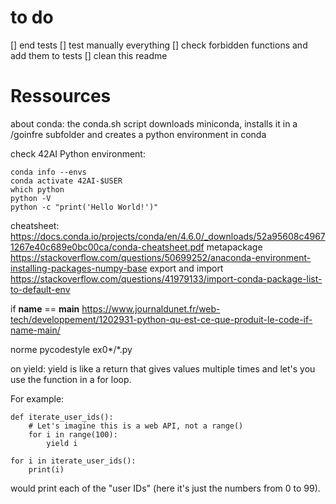 # to do
[] end tests
[] test manually everything
[] check forbidden functions and add them to tests
[] clean this readme


# Ressources

about conda:
the conda.sh script downloads miniconda, installs it in a /goinfre subfolder and creates a python environment in conda

check 42AI Python environment:
```
conda info --envs
conda activate 42AI-$USER
which python
python -V
python -c "print('Hello World!')"
```

cheatsheet: https://docs.conda.io/projects/conda/en/4.6.0/_downloads/52a95608c49671267e40c689e0bc00ca/conda-cheatsheet.pdf
metapackage https://stackoverflow.com/questions/50699252/anaconda-environment-installing-packages-numpy-base
export and import https://stackoverflow.com/questions/41979133/import-conda-package-list-to-default-env

if __name__ == __main__  https://www.journaldunet.fr/web-tech/developpement/1202931-python-qu-est-ce-que-produit-le-code-if-name-main/

norme  pycodestyle ex0*/*.py

on yield:
yield is like a return that gives values multiple times and let's you use the function in a for loop.

For example:
```
def iterate_user_ids():
    # Let's imagine this is a web API, not a range()
    for i in range(100):
        yield i

for i in iterate_user_ids():
    print(i)
```
would print each of the "user IDs" (here it's just the numbers from 0 to 99).